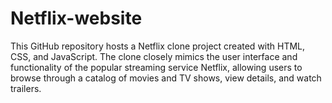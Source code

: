 # Netflix-website
This GitHub repository hosts a Netflix clone project created with HTML, CSS, and JavaScript. The clone closely mimics the user interface and functionality of the popular streaming service Netflix, allowing users to browse through a catalog of movies and TV shows, view details, and watch trailers.
